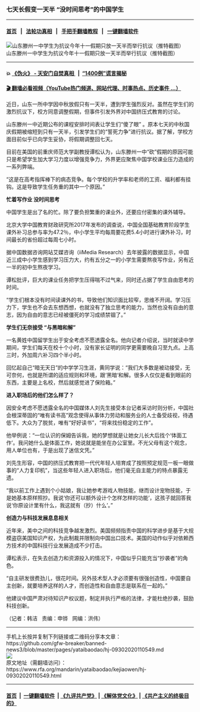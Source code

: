 ### 七天长假变一天半  “没时间思考”的中国学生
------------------------

#### [首页](https://github.com/gfw-breaker/banned-news3/blob/master/README.md) &nbsp;&nbsp;|&nbsp;&nbsp; [法轮功真相](https://github.com/begood0513/basic/blob/master/README.md)  &nbsp;&nbsp;|&nbsp;&nbsp; [手把手翻墙教程](https://github.com/gfw-breaker/guides/wiki)  &nbsp;&nbsp;|&nbsp;&nbsp; [一键翻墙软件](https://github.com/gfw-breaker/nogfw/blob/master/README.md)  



<div id="headerimg">
 <img alt="山东滕州一中学生为抗议今年十一假期只放一天半而举行抗议（推特截图）" src="https://www.rfa.org/mandarin/yataibaodao/kejiaowen/hj-09302020110549.html/hj0930a.jpg/@@images/30179c9b-e6f9-4633-a2ca-a7ab68781c85.jpeg" title="山东滕州一中学生为抗议今年十一假期只放一天半而举行抗议（推特截图）"/>
 <div id="headerimgcontents">
  <div id="headerimgcaption">
   <span>
    山东滕州一中学生为抗议今年十一假期只放一天半而举行抗议（推特截图）
   </span>
   <!-- zoomattribute -->
  </div>
  <!-- headerimgcaption -->
 </div>
 <!-- headerimagecontents -->
</div>

<hr/>


#### 💥 [《伪火》 - 天安门自焚真相 ](http://158.247.195.190:10000/videos/blog/weihuo.html)&nbsp; |&nbsp; [“1400例”谎言揭秘  ](http://158.247.195.190:10000/videos/blog/jiexi1400.html)

#### [ 🎬  翻墙必看视频（YouTube热门频道、网站代理、时事热点、历史事件 ...）](https://github.com/gfw-breaker/links/blob/master/banned.md)

<div id="storytext">
 <div>
  <div class="slot_header">
  </div>
 </div>
 <p>
  近日，山东一所中学因中秋放假只有一天半，遭到学生强烈反对。虽然在学生们的激烈抗议下，校方同意调整假期，但事件引发外界对中国挤压式教育的讨论。
 </p>
 <p>
  山东滕州一中近期公布的课程安排时间表让学生们“傻了眼” 。原本七天的中秋国庆假期被缩短到只有一天半，引发学生们的“誓死力争”进行抗议。据了解，学校方面目前似乎已向学生妥协，将假期调整回七天。
 </p>
 <p>
  目前在美国的前重庆师范大学副教授谭松认为，山东滕州一中“砍”假期的原因可能只是希望学生加大学习力度以增强竞争力，外界更应聚焦中国学校课业压力造成的一系列弊端。
 </p>
 <p>
  “这是在高考指挥棒下的病态竞争。每个学校的升学率和老师的工资、福利都有挂钩。这是导致学生任务重的其中一个原因。”
 </p>
 <p>
 </p>
 <p>
 </p>
 <p>
  <b>
   忙着写作业 没时间思考
  </b>
 </p>
 <p>
  中国学生是出了名的忙。除了要负担繁重的课业外，还要应付密集的课外辅导。
 </p>
 <p>
  北京大学中国教育财政研究所2017年发布的调查说，中国全国基础教育阶段学生课外补习总参与率为47.2％，中小学生平均每周要花费5.4小时进行课外补习，时间最长的省份超过每周七小时。
 </p>
 <p>
  据中国数据咨询网站艾媒咨询（iiMedia Research）去年披露的数据显示，中国近三成中小学生感到学习压力大，约有五分之一的小学生需要熬夜写作业，另有近一半的初中生熬夜学习。
 </p>
 <p>
  谭松批评，巨大的课业任务把学生压得喘不过气来，同时还占据了学生自由思考的时间。
 </p>
 <p>
  “学生们根本没有时间读课外的书，导致他们知识面比较窄，思维不开阔。学习压力下，学生也不会去东想西想，也就没有了独立思考的能力，当然也没有自由的意志，因为自由的意志已经被僵死的学习成绩禁锢了。”
 </p>
 <p>
  <b>
   学生们无奈接受 “与黑暗和解”
  </b>
 </p>
 <p>
  一名黄姓中国留学生出于安全考虑不愿透露全名。他向记者介绍说，当时就读中学期间，学生们每天在校十个小时，没有家长证明的同学更需要晚自习至九点。上高三时，外加周六补习四个半小时。
 </p>
 <p>
  回忆起自己“暗无天日”的中学学习生涯，黄同学说：“我们大多数是被动接受，无可奈何，也就是所谓的适应规则和环境，跟‘黑暗‘和解。很多人仅仅是看到眼前的东西，主要是上名校，然后就感觉进了保险箱。”
 </p>
 <p>
  <b>
   进入职场后的他们怎么样了？
  </b>
 </p>
 <p>
  因安全考虑不愿透露全名的中国媒体人刘先生接受本台记者采访时则分析，中国社会根深蒂固的“唯有读书高”观念使得从事体力劳动和服务业的人士备受歧视，待遇低下。大众为了脱贫，唯有“好好读书”，“将来找份稳定的工作”。
 </p>
 <p>
  他举例说：“一位认识的保姆告诉我，她的梦想就是让她女儿长大后找个‘体面工作’。我问她什么是体面工作，她说就是能坐在办公室里。不光父母有这个观念，用人单位也有，于是出现了迷信文凭。”
 </p>
 <p>
  刘先生形容，中国的挤压式教育把一代代年轻人培育成了按照预定规范一板一眼做事的“人力复印机”，当这些年轻人进入职场后，他们毫无自主能力的特点暴露无遗。
 </p>
 <p>
  “我以前工作上遇到个小姑娘，我让她参考游戏人物技能，继而设计宠物技能，于是她基本原样照抄。我说‘你还可以额外设计个怎样怎样的功能’，这孩子就回答我说‘你原设计里有什么，我这就有（抄）什么’。”
 </p>
 <p>
  <b>
   创造力与科技发展息息相关
  </b>
 </p>
 <p>
  近年来，美中之间的科技竞争越发激烈。美国频频指责中国的科学进步是基于大规模盗窃美国知识产权，为此制裁并限制向中国出口技术。美国的动作似乎对依赖西方技术的中国科技行业发展造成不少打击。
 </p>
 <p>
  谭松表示，在失去创造力和资源投入的情况下，中国似乎只能充当“抄袭者”的角色。
 </p>
 <p>
  “自主研发很费劲儿，很花时间。另外技术型人才必须要有很强创造性，中国要自主创新，就要培养这样的人才，而创造性和自由意志是联系在一起的。”
 </p>
 <p>
  他建议中国严肃对待知识产权议题，制定并执行严格的法律，才能杜绝抄袭，鼓励科技创新。
 </p>
 <p>
 </p>
 <p>
  （记者：韩洁   责编：申铧   网编：洪伟）
 </p>
</div>

<hr/>
手机上长按并复制下列链接或二维码分享本文章：<br/>
https://github.com/gfw-breaker/banned-news3/blob/master/pages/yataibaodao/hj-09302020110549.md <br/>
<a href='https://github.com/gfw-breaker/banned-news3/blob/master/pages/yataibaodao/hj-09302020110549.md'><img src='https://github.com/gfw-breaker/banned-news3/blob/master/pages/yataibaodao/hj-09302020110549.md.png'/></a> <br/>
原文地址（需翻墙访问）：https://www.rfa.org/mandarin/yataibaodao/kejiaowen/hj-09302020110549.html


------------------------
#### [首页](https://github.com/gfw-breaker/banned-news3/blob/master/README.md) &nbsp;|&nbsp; [一键翻墙软件](https://github.com/gfw-breaker/nogfw/blob/master/README.md) &nbsp;| [《九评共产党》](https://github.com/gfw-breaker/9ping.md/blob/master/README.md#九评之一评共产党是什么) | [《解体党文化》](https://github.com/gfw-breaker/jtdwh.md/blob/master/README.md) | [《共产主义的终极目的》](https://github.com/gfw-breaker/gczydzjmd.md/blob/master/README.md)


<img src='http://gfw-breaker.win/banned-news3/pages/yataibaodao/hj-09302020110549.md' width='0px' height='0px'/>